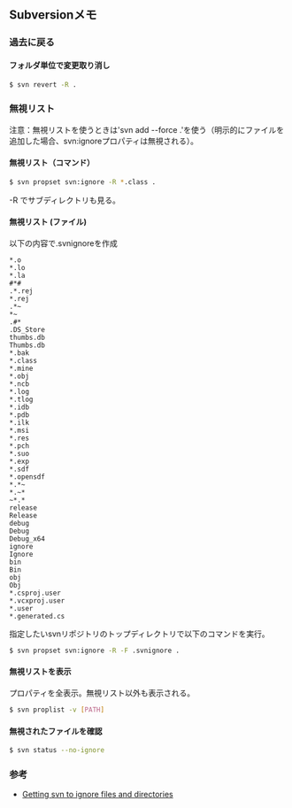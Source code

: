## Subversionメモ

### 過去に戻る
#### フォルダ単位で変更取り消し
```bash
$ svn revert -R .
```

### 無視リスト
注意：無視リストを使うときは'svn add --force .'を使う（明示的にファイルを追加した場合、svn:ignoreプロパティは無視される）。

#### 無視リスト（コマンド）
```bash
$ svn propset svn:ignore -R *.class .
```

-R でサブディレクトリも見る。

#### 無視リスト (ファイル)
以下の内容で.svnignoreを作成

```
*.o
*.lo
*.la
#*#
.*.rej
*.rej
.*~
*~
.#*
.DS_Store
thumbs.db
Thumbs.db
*.bak
*.class
*.mine
*.obj
*.ncb
*.log
*.tlog
*.idb
*.pdb
*.ilk
*.msi
*.res
*.pch
*.suo
*.exp
*.sdf
*.opensdf
*.*~
*.~*
~*.*
release
Release
debug
Debug
Debug_x64
ignore
Ignore
bin
Bin
obj
Obj
*.csproj.user
*.vcxproj.user
*.user
*.generated.cs 
```

指定したいsvnリポジトリのトップディレクトリで以下のコマンドを実行。

```bash
$ svn propset svn:ignore -R -F .svnignore .
```

#### 無視リストを表示
プロパティを全表示。無視リスト以外も表示される。
```bash
$ svn proplist -v [PATH]
```

#### 無視されたファイルを確認
```bash
$ svn status --no-ignore
```

### 参考
* [Getting svn to ignore files and directories](http://superchlorine.com/2013/08/getting-svn-to-ignore-files-and-directories/)
